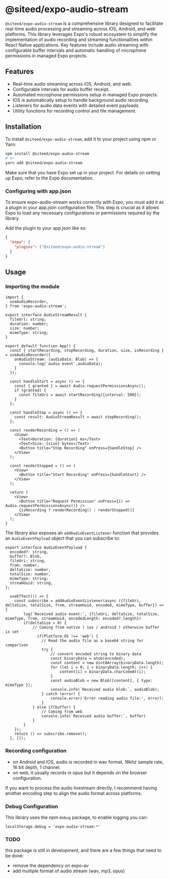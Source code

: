 # @siteed/expo-audio-stream

`@siteed/expo-audio-stream` is a comprehensive library designed to facilitate real-time audio processing and streaming across iOS, Android, and web platforms. This library leverages Expo's robust ecosystem to simplify the implementation of audio recording and streaming functionalities within React Native applications. Key features include audio streaming with configurable buffer intervals and automatic handling of microphone permissions in managed Expo projects.

## Features

- Real-time audio streaming across iOS, Android, and web.
- Configurable intervals for audio buffer receipt.
- Automated microphone permissions setup in managed Expo projects.
- IOS is automatically setup to handle background audio recording.
- Listeners for audio data events with detailed event payloads.
- Utility functions for recording control and file management.

## Installation

To install `@siteed/expo-audio-stream`, add it to your project using npm or Yarn:

```bash
npm install @siteed/expo-audio-stream
# or
yarn add @siteed/expo-audio-stream
```

Make sure that you have Expo set up in your project. For details on setting up Expo, refer to the Expo documentation.

### Configuring with app.json

To ensure expo-audio-stream works correctly with Expo, you must add it as a plugin in your app.json configuration file. This step is crucial as it allows Expo to load any necessary configurations or permissions required by the library.

Add the plugin to your app.json like so:

```json
{
  "expo": {
    "plugins": ["@siteed/expo-audio-stream"]
  }
}
```

## Usage

### Importing the module

```tsx
import {
  useAudioRecorder,
} from 'expo-audio-stream';

export interface AudioStreamResult {
  fileUrl: string;
  duration: number;
  size: number;
  mimeType: string;
}

export default function App() {
  const { startRecording, stopRecording, duration, size, isRecording } = useAudioRecorder({
    onAudioStream: (audioData: Blob) => {
      console.log(`audio event`,audioData);
    }
  });

  const handleStart = async () => {
    const { granted } = await Audio.requestPermissionsAsync();
    if (granted) {
      const fileUri = await startRecording({interval: 500});
    }
  };

  const handleStop = async () => {
    const result: AudioStreamResult = await stopRecording();
  };

  const renderRecording = () => (
    <View>
      <Text>Duration: {duration} ms</Text>
      <Text>Size: {size} bytes</Text>
      <Button title="Stop Recording" onPress={handleStop} />
    </View>
  );

  const renderStopped = () => (
    <View>
      <Button title="Start Recording" onPress={handleStart} />
    </View>
  );

  return (
    <View>
      <Button title="Request Permission" onPress={() => Audio.requestPermissionsAsync()} />
      {isRecording ? renderRecording() : renderStopped()}
    </View>
  );
}
```

The library also exposes an `addAudioEventListener` function that provides an `AudioEventPayload` object that you can subscribe to:
```tsx
export interface AudioEventPayload {
  encoded?: string, 
  buffer?: Blob,
  fileUri: string,
  from: number,
  deltaSize: number,
  totalSize: number,
  mimeType: string;
  streamUuid: string,
};

  useEffect(() => {
    const subscribe = addAudioEventListener(async ({fileUri, deltaSize, totalSize, from, streamUuid, encoded, mimeType, buffer}) => {
        log(`Received audio event:`, {fileUri, deltaSize, totalSize, mimeType, from, streamUuid, encodedLength: encoded?.length})
        if(deltaSize > 0) {
            // Coming from native ( ios / android ) otherwise buffer is set
              if(Platform.OS !== 'web') {
                // Read the audio file as a base64 string for comparison
                try {
                    // convert encoded string to binary data
                    const binaryData = atob(encoded);
                    const content = new Uint8Array(binaryData.length);
                    for (let i = 0; i < binaryData.length; i++) {
                        content[i] = binaryData.charCodeAt(i);
                    }
                    const audioBlob = new Blob([content], { type: mimeType });
                    console.info(`Received audio blob:`, audioBlob);
                } catch (error) {
                    console.error('Error reading audio file:', error);
                }
            } else if(buffer) {
                // Coming from web
                console.info(`Received audio buffer:`, buffer)
            }
        }
    });
    return () => subscribe.remove();
  }, []);
```

### Recording configuration

- on Android and IOS, audio is recorded in wav format, 16khz sample rate, 16 bit depth, 1 channel.
- on web, it usually records in opus  but it depends on the browser configuration.

If you want to process the audio livestream directly, I recommend having another encoding step to align the audio format across platforms.


### Debug Configuration

This library uses the npm `debug` package, to enable logging you can:
```
localStorage.debug = 'expo-audio-stream:*'
```


### TODO
this package is still in development, and there are a few things that need to be done:
- remove the dependency on expo-av
- add multiple format of audio stream (wav, mp3, opus)


